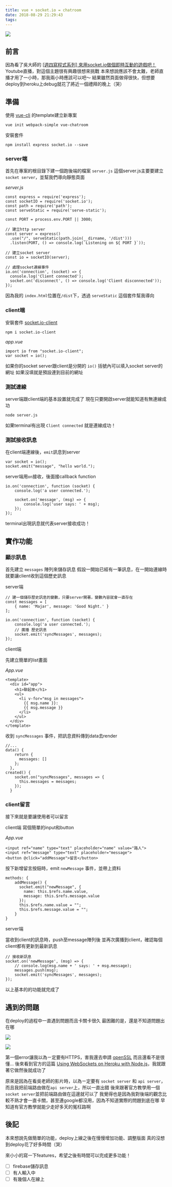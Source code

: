 ```yaml
---
title: vue + socket.io = chatroom
date: 2018-08-29 21:29:43
tags:
---
```


![](https://i.imgur.com/fnWR7hx.png)

## 前言

因為看了吳大師的 [[週四寫程式系列] 來用socket.io做個即時互動的遊戲吧！](https://www.youtube.com/watch?v=QVZcMx3jtG8) Youtube直播，對這個主題很有興趣很想來挑戰
本來想說應該不會太難，老師直播才用了一小時，那我兩小時應該可以吧～
結果雖然頁面做得很快，但想要deploy到heroku上debug就花了將近一個禮拜的晚上（哭）

## 準備

使用 [vue-cli](https://github.com/vuejs-templates/webpack) 的template建立新專案

```
vue init webpack-simple vue-chatroom
```

安裝套件

```
npm install express socket.io --save
```

### server端

首先在專案的根目錄下建一個跑後端的檔案 `server.js` 
這個server.js主要要建立 `socket server`，並幫我們導向靜態頁面

*server.js* 
```javascript=
const express = require('express');
const socketIO = require('socket.io');
const path = require('path');
const serveStatic = require('serve-static');

const PORT = process.env.PORT || 3000;

// 建立http server 
const server = express()
  .use("/", serveStatic(path.join(__dirname, '/dist')))
  .listen(PORT, () => console.log(`Listening on ${ PORT }`));

// 建立socket server 
const io = socketIO(server);

// 處理socket連線事件
io.on('connection', (socket) => {
  console.log('Client connected');
  socket.on('disconnect', () => console.log('Client disconnected'));
});
```

因為我的 `index.html`位置在`/dist`下，透過 `serveStatic` 這個套件幫我導向

### client端

安裝套件 [socket.io-client](https://github.com/socketio/socket.io-client)
```
npm i socket.io-client
```

*app.vue*
```javascript=
import io from "socket.io-client";
var socket = io();
```

如果你的socket server跟client是分開的
`io()` 括號內可以填入socket server的網址
如果沒填就是預設連到目前的網址

### 測試連線

server端跟client端的基本設置就完成了
現在只要開啟server就能知道有無連線成功

```
node server.js
```

如果terminal有出現 `Client connected` 就是連線成功！

### 測試接收訊息

在client端連線後，`emit`訊息到server

```
var socket = io();
socket.emit("message", "hello world.");
```

server端用`on`接收，後面接callback function
```
io.on('connection', function (socket) {
    console.log('a user connected.');

    socket.on('message', (msg) => {
        console.log('user says: ' + msg);
    });
});
```

terminal出現訊息就代表server接收成功！

## 實作功能

### 顯示訊息

首先建立 `messages` 陣列來儲存訊息
假設一開始已經有一筆訊息，在一開始連線時就要讓client收到這個歷史訊息

server端 

```javascript=
// 建一個儲存歷史訊息的變數，只要server開著，變數內容就會一直存在
const messages = [
    { name: 'Majar', message: 'Good Night.' }
];

io.on('connection', function (socket) {
    console.log('a user connected.');
    // 廣播 歷史訊息
    socket.emit('syncMessages', messages);
});
```

client端

先建立簡單的list畫面

*App.vue*
```htmlmixed=
<template>
  <div id="app">
    <h1>聊起來</h1>
    <ul>
      <li v-for="msg in messages">
        {{ msg.name }}: 
        {{ msg.message }}
      </li>
    </ul>
  </div>
</template>
```

收到 `syncMessages` 事件，把訊息資料傳到data去render

```javascript=
//...
data() {
    return {
      messages: []
    };
  },
created() {
    socket.on("syncMessages", messages => {
      this.messages = messages;
    });
  }
```

### client留言

接下來就是要讓使用者可以留言

client端
寫個簡單的input和button

*App.vue*
```htmlmixed=
<input ref="name" type="text" placeholder="name" value="路人">
<input ref="message" type="text" placeholder="message">
<button @click="addMessage">留言</button>
```

按下新增留言按鈕時，emit `newMessage` 事件，並帶上資料

```javascript=
methods: {
    addMessage() {
      socket.emit("newMessage", {
        name: this.$refs.name.value,
        message: this.$refs.message.value
      });
      this.$refs.name.value = "";
      this.$refs.message.value = "";
    }
}
```


server端

當收到client的訊息時，push至message陣列後
並再次廣播到client，確認每個client都有更新到最新訊息

```javascript=
// 接收新訊息
socket.on('newMessage', (msg) => {
    // console.log(msg.name + ' says: ' + msg.message);
    messages.push(msg);
    socket.emit('syncMessages', messages);
});

```

以上基本的的功能就完成了

## 遇到的問題

在deploy的過程中一直遇到問題而且卡關卡很久
最困難的是，還是不知道問題出在哪

![](https://i.imgur.com/XsPp7Wp.png)

![](https://i.imgur.com/V2xxWis.png)

第一個error讓我以為ㄧ定要有HTTPS，害我還去申請 [openSSL](https://www.openssl.org/) 而且還看不是很懂...
後來看到官方的這篇 [Using WebSockets on Heroku with Node.js](https://devcenter.heroku.com/articles/node-websockets)，我就跟著它做然後就成功了

原來是因為在看吳老師的影片時，以為ㄧ定要有 `socket server` 和 `api server`，而且我把前端路由做在`api server`上，所以一直出錯
後來跟著官方教學用一個`socket server`並把前端路由做在這邊就可以了
我覺得也是因為我對後端的觀念比較不熟才會一直卡關，甚至連google都沒用，因為不知道實際的問題到底在哪
早知道有官方教學就能少走好多天的冤枉路啊


## 後記

本來想說先做簡單的功能，deploy上線之後在慢慢增加功能、調整版面
真的沒想到deploy花了好多時間（哭）

來小小的寫一下features，希望之後有時間可以完成更多功能！

* [ ] firebase儲存訊息
* [ ] 有人輸入中
* [ ] 有幾個人在線上